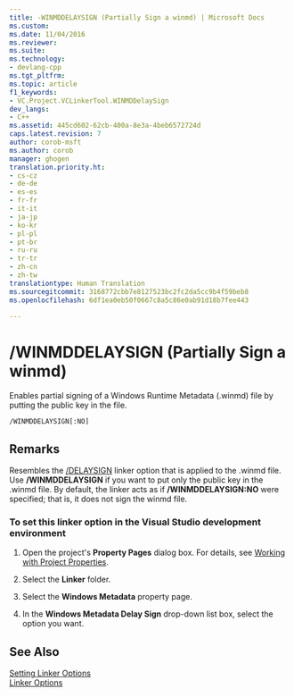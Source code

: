 ```yaml
---
title: -WINMDDELAYSIGN (Partially Sign a winmd) | Microsoft Docs
ms.custom: 
ms.date: 11/04/2016
ms.reviewer: 
ms.suite: 
ms.technology:
- devlang-cpp
ms.tgt_pltfrm: 
ms.topic: article
f1_keywords:
- VC.Project.VCLinkerTool.WINMDDelaySign
dev_langs:
- C++
ms.assetid: 445cd602-62cb-400a-8e3a-4beb6572724d
caps.latest.revision: 7
author: corob-msft
ms.author: corob
manager: ghogen
translation.priority.ht:
- cs-cz
- de-de
- es-es
- fr-fr
- it-it
- ja-jp
- ko-kr
- pl-pl
- pt-br
- ru-ru
- tr-tr
- zh-cn
- zh-tw
translationtype: Human Translation
ms.sourcegitcommit: 3168772cbb7e8127523bc2fc2da5cc9b4f59beb8
ms.openlocfilehash: 6df1ea0eb50f0667c8a5c86e0ab91d18b7fee443

---
```

# /WINMDDELAYSIGN (Partially Sign a winmd)
Enables partial signing of a Windows Runtime Metadata (.winmd) file by putting the public key in the file.  
  
```  
/WINMDDELAYSIGN[:NO]  
```  
  
## Remarks  
 Resembles the [/DELAYSIGN](../../build/reference/delaysign-partially-sign-an-assembly.md) linker option that is applied to the .winmd file. Use **/WINMDDELAYSIGN** if you want to put only the public key in the .winmd file. By default, the linker acts as if **/WINMDDELAYSIGN:NO** were specified; that is, it does not sign the winmd file.  
  
### To set this linker option in the Visual Studio development environment  
  
1.  Open the project's **Property Pages** dialog box. For details, see [Working with Project Properties](../../ide/working-with-project-properties.md).  
  
2.  Select the **Linker** folder.  
  
3.  Select the **Windows Metadata** property page.  
  
4.  In the **Windows Metadata Delay Sign** drop-down list box, select the option you want.  
  
## See Also  
 [Setting Linker Options](../../build/reference/setting-linker-options.md)   
 [Linker Options](../../build/reference/linker-options.md)


<!--HONumber=Jan17_HO1-->



